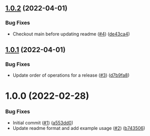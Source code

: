 ## [1.0.2](https://github.com/catalystsquad/action-release-action/compare/v1.0.1...v1.0.2) (2022-04-01)


### Bug Fixes

* Checkout main before updating readme ([#4](https://github.com/catalystsquad/action-release-action/issues/4)) ([de43ca4](https://github.com/catalystsquad/action-release-action/commit/de43ca48535ca5284fdc96741cb9a1f59b2179ce))

## [1.0.1](https://github.com/catalystsquad/action-release-action/compare/v1.0.0...v1.0.1) (2022-04-01)


### Bug Fixes

* Update order of operations for a release ([#3](https://github.com/catalystsquad/action-release-action/issues/3)) ([d7b9fa8](https://github.com/catalystsquad/action-release-action/commit/d7b9fa847be050123bfdfb95e49d98a345ebfbfe))

# 1.0.0 (2022-02-28)


### Bug Fixes

* Initial commit ([#1](https://github.com/catalystsquad/action-release-action/issues/1)) ([a553dd0](https://github.com/catalystsquad/action-release-action/commit/a553dd00c07e8f2c215af663695a3db033e96e73))
* Update readme format and add example usage ([#2](https://github.com/catalystsquad/action-release-action/issues/2)) ([b743506](https://github.com/catalystsquad/action-release-action/commit/b743506b0e7267f5c59f3ee4438d17015345c4f5))
